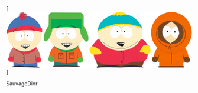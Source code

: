 [![Header](https://github.com/SauvageDior/sauvagedior/blob/main/assets/southpark.png)]

SauvageDior



